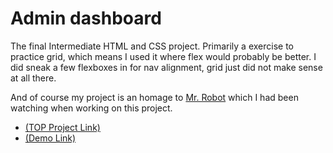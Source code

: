 # Admin dashboard

The final Intermediate HTML and CSS project. Primarily a exercise to practice grid, which means I used it where flex would probably be better. I did sneak a few flexboxes in for nav alignment, grid just did not make sense at all there.

And of course my project is an homage to [Mr. Robot](https://en.wikipedia.org/wiki/Mr._Robot) which I had been watching when working on this project.

- [(TOP Project Link)](https://www.theodinproject.com/lessons/node-path-intermediate-html-and-css-admin-dashboard)
- [(Demo Link)](https://fabulousgk.github.io/top-projects/projects/admin-dashboard/)

